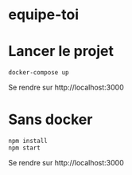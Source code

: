 # equipe-toi

# Lancer le projet
```
docker-compose up
```

Se rendre sur http://localhost:3000


# Sans docker
```
npm install
npm start
```

Se rendre sur http://localhost:3000
